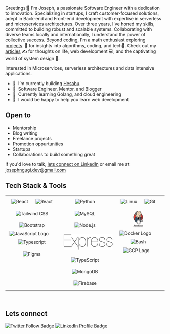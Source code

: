 Greetings!👋 I'm Joseph, a passionate Software Engineer with a dedication to innovation. Specializing in startups, I craft customer-focused solutions, adept in Back-end and Front-end development with expertise in serverless and microservices architectures. Over three years, I've honed my skills, committed to building robust and scalable systems. Collaborating with diverse teams locally and internationally, I understand the power of collective success. Beyond coding, I'm a math enthusiast exploring 
[projects](https://ngugi-dev.vercel.app/projects/).
 🚀 for insights into algorithms, coding, and tech🤖. Check out my 
[articles](https://ngugi-dev.vercel.app/blog/)
 ✍️ for thoughts on life, web development 💻, and the captivating world of system design 🧠.
 

Interested in Microservices, serverless architectures and data intensive applications.
- 🔭 &nbsp;I’m currently building [Hesabu](https://ngugi-dev.vercel.app/blog/2023/hesabu/).
- 🏢 &nbsp;Software Engineer, Mentor, and Blogger
- 🌱 &nbsp;Currently learning Golang, and cloud engineering
- 💬 &nbsp;I would be happy to help you learn web development


<!--START_SECTION:waka-->
<!--END_SECTION:waka-->

## Open to

- Mentorship
- Blog writing
- Freelance projects
- Promotion oppurtunities
- Startups
- Collaborations to build something great

If you'd love to talk, [lets connect on LinkedIn](https://www.linkedin.com/in/dev-joseph) or email me at josephngugi.dev@gmail.com

## Tech Stack & Tools
<table><tr><td valign="top" width="33%">

<div align="center">
<img style="margin: 10px" src="https://brandlogos.net/wp-content/uploads/2020/09/react-logo.png" alt="React" height="50" />
<img style="margin: 10px" src="https://cdn.worldvectorlogo.com/logos/angular-icon-1.svg" alt="React" height="50" />  
<img style="margin: 10px" src="https://cdn.worldvectorlogo.com/logos/tailwindcss.svg" alt="Tailwind CSS" height="50" />  
<img style="margin: 10px" src="https://github.com/gilbarbara/logos/blob/main/logos/bootstrap.svg" alt="Bootstrap" height="50" /> 
<img src="https://cdn.worldvectorlogo.com/logos/logo-javascript.svg" title="JavaScript" alt="JavaScript Logo" width="57" /> &emsp;
<img style="margin: 10px" src="https://cdn.worldvectorlogo.com/logos/typescript.svg" alt="Typescript" height="50" />
<img style="margin: 10px" src="https://cdn.cdnlogo.com/logos/f/54/figma.svg" alt="Figma" height="50" />
</div>
  
</td><td valign="top" width="33%">
  

  
<div align="center">  
<img style="margin: 10px" src="https://cdn.cdnlogo.com/logos/p/3/python.svg" alt="Python" height="50" />   
<img style="margin: 10px" src="https://cdn.worldvectorlogo.com/logos/mysql-6.svg" alt="MySQL" height="50" />  
<img style="margin: 10px" src="https://cdn.cdnlogo.com/logos/n/94/nodejs-icon.svg" alt="Node.js" height="50" />
<img style="margin: 10px" src="https://github.com/gilbarbara/logos/blob/main/logos/express.svg" alt="Express.js" height="50" />
<img style="margin: 10px" src="https://cdn.worldvectorlogo.com/logos/typescript.svg" alt="TypeScript" height="50" />  
<img style="margin: 10px" src="https://cdn.worldvectorlogo.com/logos/mongodb-icon-1.svg" alt="MongoDB" height="50" />  
<img style="margin: 10px" src="https://cdn.cdnlogo.com/logos/f/11/firebase.svg" alt="Firebase" height="50" />  
</div>
  

</td><td valign="top" width="33%">
    
<div align="center">  
<img style="margin: 10px" src="https://cdn.cdnlogo.com/logos/l/21/linux-tux.svg" alt="Linux" height="50" />  
<img style="margin: 10px" src="https://cdn.worldvectorlogo.com/logos/git-icon.svg" alt="Git" height="50" />
<img style="margin: 10px" src="https://github.com/gilbarbara/logos/blob/main/logos/jenkins.svg" alt="Jenkins" height="50" />
<img src="https://cdn.worldvectorlogo.com/logos/docker.svg" title="Docker" alt="Docker Logo" width="62"/> &emsp;
<img style="margin: 10px" src="https://github.com/gilbarbara/logos/blob/main/logos/bash.svg" alt="Bash" height="50" />
<img src="https://cdn.cdnlogo.com/logos/g/75/google-cloud.svg" title="GCP" alt="GCP Logo" width="56"/> &ensp;
</div>

</td></tr></table>  

<br/>


## Lets connect
[![Twitter Follow Badge](https://img.shields.io/twitter/follow/wings?color=2D9CDB&logo=twitter&style=for-the-badge)](https://twitter.com)
[![LinkedIn Profile Badge](https://img.shields.io/badge/LinkedIn-2D9CDB?style=for-the-badge&logo=linkedin&logoColor=white)](https://www.linkedin.com/in/dev-joseph)
